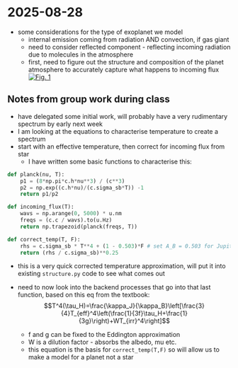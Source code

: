 # 2025-08-28

- some considerations for the type of exoplanet we model
  - internal emission coming from radiation AND convection, if gas giant
  - need to consider reflected component - reflecting incoming radiation due to molecules in the atmosphere
  - first, need to figure out the structure and composition of the planet atmosphere to accurately capture what happens to incoming flux
[![Fig. 1](https://cdn.ncbi.nlm.nih.gov/pmc/blobs/912a/5207327/7a548e4cee90/emss-68594-f001.jpg)](https://www.ncbi.nlm.nih.gov/core/lw/2.0/html/tileshop_pmc/tileshop_pmc_inline.html?title=Click%20on%20image%20to%20zoom&p=PMC3&id=5207327_emss-68594-f001.jpg)

## Notes from group work during class

- have delegated some initial work, will probably have a very rudimentary spectrum by early next week
- I am looking at the equations to characterise temperature to create a spectrum
- start with an effective temperature, then correct for incoming flux from star
  - I have written some basic functions to characterise this:
  
```python
def planck(nu, T):
    p1 = (8*np.pi*c.h*nu**3) / (c**3)
    p2 = np.exp((c.h*nu)/(c.sigma_sb*T)) -1
    return p1/p2

def incoming_flux(T):
    wavs = np.arange(0, 5000) * u.nm
    freqs = (c.c / wavs).to(u.Hz)
    return np.trapezoid(planck(freqs, T))

def correct_temp(T, F):
    rhs = c.sigma_sb * T**4 + (1 - 0.503)*F # set A_B = 0.503 for Jupiter
    return (rhs / c.sigma_sb)**0.25
```

- this is a very quick corrected temperature approximation, will put it into existing `structure.py` code to see what comes out
- need to now look into the backend processes that go into that last function, based on this eq from the textbook:
$$T^4(\tau_H)=\frac{\kappa_J}{\kappa_B}\left[\frac{3}{4}T_{eff}^4\left(\frac{1}{3f}\tau_H+\frac{1}{3g}\right)+WT_{irr}^4\right]$$

  - f and g can be fixed to the Eddington approximation
  - W is a dilution factor - absorbs the albedo, mu etc.
  - this equation is the basis for `correct_temp(T,F)` so will allow us to make a model for a planet not a star
